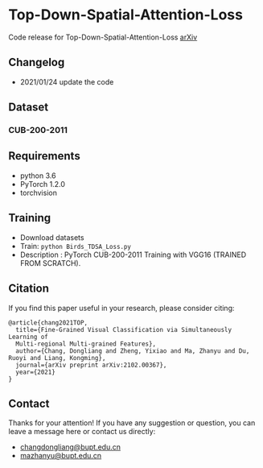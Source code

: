 # Top-Down-Spatial-Attention-Loss

Code release for Top-Down-Spatial-Attention-Loss
[arXiv](https://arxiv.org/pdf/2102.00367.pdf "DOI")


## Changelog
- 2021/01/24 update the code


## Dataset
### CUB-200-2011

## Requirements

- python 3.6
- PyTorch 1.2.0
- torchvision

## Training
- Download datasets
- Train: `python Birds_TDSA_Loss.py`
- Description : PyTorch CUB-200-2011 Training with VGG16 (TRAINED FROM SCRATCH).




## Citation
If you find this paper useful in your research, please consider citing:
```
@article{chang2021TOP,
  title={Fine-Grained Visual Classification via Simultaneously Learning of
  Multi-regional Multi-grained Features},
  author={Chang, Dongliang and Zheng, Yixiao and Ma, Zhanyu and Du, Ruoyi and Liang, Kongming},
  journal={arXiv preprint arXiv:2102.00367},
  year={2021}
}
```


## Contact
Thanks for your attention!
If you have any suggestion or question, you can leave a message here or contact us directly:
- changdongliang@bupt.edu.cn
- mazhanyu@bupt.edu.cn
